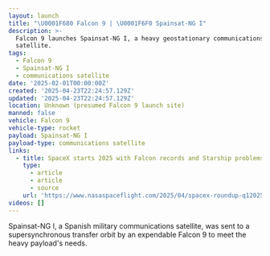 ```yaml
---
layout: launch
title: "\U0001F680 Falcon 9 | \U0001F6F0 Spainsat-NG I"
description: >-
  Falcon 9 launches Spainsat-NG I, a heavy geostationary communications
  satellite.
tags:
  - Falcon 9
  - Spainsat-NG I
  - communications satellite
date: '2025-02-01T00:00:00Z'
created: '2025-04-23T22:24:57.129Z'
updated: '2025-04-23T22:24:57.129Z'
location: Unknown (presumed Falcon 9 launch site)
manned: false
vehicle: Falcon 9
vehicle-type: rocket
payload: Spainsat-NG I
payload-type: communications satellite
links:
  - title: SpaceX starts 2025 with Falcon records and Starship problems
    type:
      - article
      - article
      - source
    url: 'https://www.nasaspaceflight.com/2025/04/spacex-roundup-q12025/'
videos: []
---
```

Spainsat-NG I, a Spanish military communications satellite, was sent to a supersynchronous transfer orbit by an expendable Falcon 9 to meet the heavy payload's needs.
